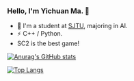 ### Hello, I'm Yichuan Ma. 👋

- 🍻 I'm a student at [SJTU](https://www.sjtu.edu.cn), majoring in AI.
- ⚡ C++ / Python.
- SC2 is the best game!


[![Anurag's GitHub stats](https://github-readme-stats.vercel.app/api?username=Entarochuan&show_icons=true&theme=tokyonight)](https://github.com/anuraghazra/github-readme-stats)

[![Top Langs](https://github-readme-stats.vercel.app/api/top-langs/?username=Entarochuan)](https://github.com/anuraghazra/github-readme-stats)
